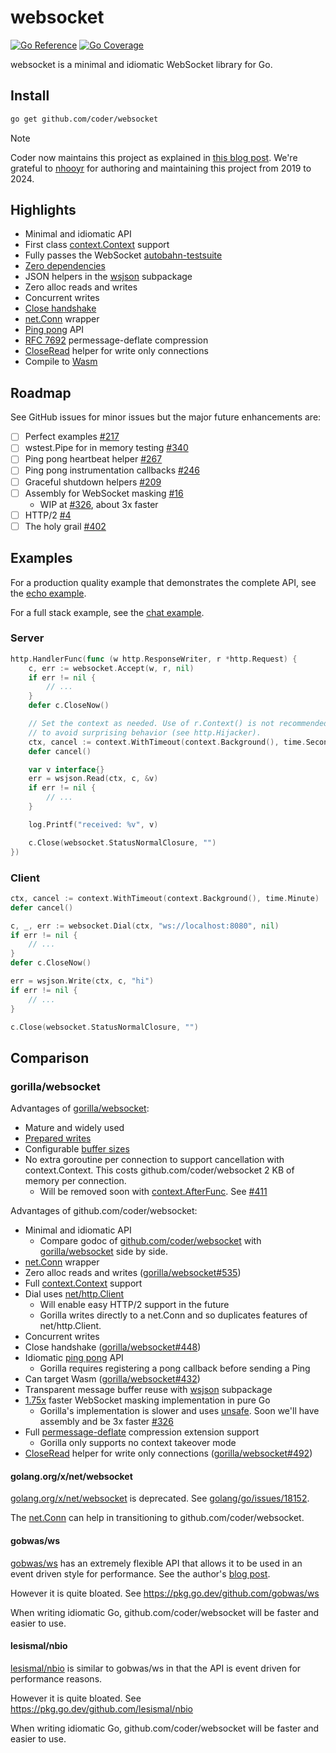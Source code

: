 # websocket

[![Go Reference](https://pkg.go.dev/badge/github.com/coder/websocket.svg)](https://pkg.go.dev/github.com/coder/websocket)
[![Go Coverage](https://coder.github.io/websocket/coverage.svg)](https://coder.github.io/websocket/coverage.html)

websocket is a minimal and idiomatic WebSocket library for Go.

## Install

```sh
go get github.com/coder/websocket
```

> [!NOTE]
> Coder now maintains this project as explained in [this blog post](https://coder.com/blog/websocket).
> We're grateful to [nhooyr](https://github.com/nhooyr) for authoring and maintaining this project from
> 2019 to 2024.

## Highlights

- Minimal and idiomatic API
- First class [context.Context](https://blog.golang.org/context) support
- Fully passes the WebSocket [autobahn-testsuite](https://github.com/crossbario/autobahn-testsuite)
- [Zero dependencies](https://pkg.go.dev/github.com/coder/websocket?tab=imports)
- JSON helpers in the [wsjson](https://pkg.go.dev/github.com/coder/websocket/wsjson) subpackage
- Zero alloc reads and writes
- Concurrent writes
- [Close handshake](https://pkg.go.dev/github.com/coder/websocket#Conn.Close)
- [net.Conn](https://pkg.go.dev/github.com/coder/websocket#NetConn) wrapper
- [Ping pong](https://pkg.go.dev/github.com/coder/websocket#Conn.Ping) API
- [RFC 7692](https://tools.ietf.org/html/rfc7692) permessage-deflate compression
- [CloseRead](https://pkg.go.dev/github.com/coder/websocket#Conn.CloseRead) helper for write only connections
- Compile to [Wasm](https://pkg.go.dev/github.com/coder/websocket#hdr-Wasm)

## Roadmap

See GitHub issues for minor issues but the major future enhancements are:

- [ ] Perfect examples [#217](https://github.com/nhooyr/websocket/issues/217)
- [ ] wstest.Pipe for in memory testing [#340](https://github.com/nhooyr/websocket/issues/340)
- [ ] Ping pong heartbeat helper [#267](https://github.com/nhooyr/websocket/issues/267)
- [ ] Ping pong instrumentation callbacks [#246](https://github.com/nhooyr/websocket/issues/246)
- [ ] Graceful shutdown helpers [#209](https://github.com/nhooyr/websocket/issues/209)
- [ ] Assembly for WebSocket masking [#16](https://github.com/nhooyr/websocket/issues/16)
  - WIP at [#326](https://github.com/nhooyr/websocket/pull/326), about 3x faster
- [ ] HTTP/2 [#4](https://github.com/nhooyr/websocket/issues/4)
- [ ] The holy grail [#402](https://github.com/nhooyr/websocket/issues/402)

## Examples

For a production quality example that demonstrates the complete API, see the
[echo example](./internal/examples/echo).

For a full stack example, see the [chat example](./internal/examples/chat).

### Server

```go
http.HandlerFunc(func (w http.ResponseWriter, r *http.Request) {
	c, err := websocket.Accept(w, r, nil)
	if err != nil {
		// ...
	}
	defer c.CloseNow()

	// Set the context as needed. Use of r.Context() is not recommended
	// to avoid surprising behavior (see http.Hijacker).
	ctx, cancel := context.WithTimeout(context.Background(), time.Second*10)
	defer cancel()

	var v interface{}
	err = wsjson.Read(ctx, c, &v)
	if err != nil {
		// ...
	}

	log.Printf("received: %v", v)

	c.Close(websocket.StatusNormalClosure, "")
})
```

### Client

```go
ctx, cancel := context.WithTimeout(context.Background(), time.Minute)
defer cancel()

c, _, err := websocket.Dial(ctx, "ws://localhost:8080", nil)
if err != nil {
	// ...
}
defer c.CloseNow()

err = wsjson.Write(ctx, c, "hi")
if err != nil {
	// ...
}

c.Close(websocket.StatusNormalClosure, "")
```

## Comparison

### gorilla/websocket

Advantages of [gorilla/websocket](https://github.com/gorilla/websocket):

- Mature and widely used
- [Prepared writes](https://pkg.go.dev/github.com/gorilla/websocket#PreparedMessage)
- Configurable [buffer sizes](https://pkg.go.dev/github.com/gorilla/websocket#hdr-Buffers)
- No extra goroutine per connection to support cancellation with context.Context. This costs github.com/coder/websocket 2 KB of memory per connection.
  - Will be removed soon with [context.AfterFunc](https://github.com/golang/go/issues/57928). See [#411](https://github.com/nhooyr/websocket/issues/411)

Advantages of github.com/coder/websocket:

- Minimal and idiomatic API
  - Compare godoc of [github.com/coder/websocket](https://pkg.go.dev/github.com/coder/websocket) with [gorilla/websocket](https://pkg.go.dev/github.com/gorilla/websocket) side by side.
- [net.Conn](https://pkg.go.dev/github.com/coder/websocket#NetConn) wrapper
- Zero alloc reads and writes ([gorilla/websocket#535](https://github.com/gorilla/websocket/issues/535))
- Full [context.Context](https://blog.golang.org/context) support
- Dial uses [net/http.Client](https://golang.org/pkg/net/http/#Client)
  - Will enable easy HTTP/2 support in the future
  - Gorilla writes directly to a net.Conn and so duplicates features of net/http.Client.
- Concurrent writes
- Close handshake ([gorilla/websocket#448](https://github.com/gorilla/websocket/issues/448))
- Idiomatic [ping pong](https://pkg.go.dev/github.com/coder/websocket#Conn.Ping) API
  - Gorilla requires registering a pong callback before sending a Ping
- Can target Wasm ([gorilla/websocket#432](https://github.com/gorilla/websocket/issues/432))
- Transparent message buffer reuse with [wsjson](https://pkg.go.dev/github.com/coder/websocket/wsjson) subpackage
- [1.75x](https://github.com/nhooyr/websocket/releases/tag/v1.7.4) faster WebSocket masking implementation in pure Go
  - Gorilla's implementation is slower and uses [unsafe](https://golang.org/pkg/unsafe/).
    Soon we'll have assembly and be 3x faster [#326](https://github.com/nhooyr/websocket/pull/326)
- Full [permessage-deflate](https://tools.ietf.org/html/rfc7692) compression extension support
  - Gorilla only supports no context takeover mode
- [CloseRead](https://pkg.go.dev/github.com/coder/websocket#Conn.CloseRead) helper for write only connections ([gorilla/websocket#492](https://github.com/gorilla/websocket/issues/492))

#### golang.org/x/net/websocket

[golang.org/x/net/websocket](https://pkg.go.dev/golang.org/x/net/websocket) is deprecated.
See [golang/go/issues/18152](https://github.com/golang/go/issues/18152).

The [net.Conn](https://pkg.go.dev/github.com/coder/websocket#NetConn) can help in transitioning
to github.com/coder/websocket.

#### gobwas/ws

[gobwas/ws](https://github.com/gobwas/ws) has an extremely flexible API that allows it to be used
in an event driven style for performance. See the author's [blog post](https://medium.freecodecamp.org/million-websockets-and-go-cc58418460bb).

However it is quite bloated. See https://pkg.go.dev/github.com/gobwas/ws

When writing idiomatic Go, github.com/coder/websocket will be faster and easier to use.

#### lesismal/nbio

[lesismal/nbio](https://github.com/lesismal/nbio) is similar to gobwas/ws in that the API is
event driven for performance reasons.

However it is quite bloated. See https://pkg.go.dev/github.com/lesismal/nbio

When writing idiomatic Go, github.com/coder/websocket will be faster and easier to use.
